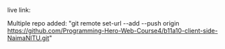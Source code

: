 live link:

Multiple repo added: "git remote set-url --add --push origin https://github.com/Programming-Hero-Web-Course4/b11a10-client-side-NaimaNITU.git"
